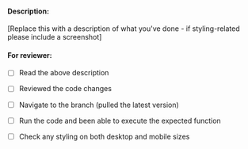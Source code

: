 #### Description:
[Replace this with a description of what you've done - if styling-related please include a screenshot]

#### For reviewer:
- [ ] Read the above description
- [ ] Reviewed the code changes
- [ ] Navigate to the branch (pulled the latest version)
- [ ] Run the code and been able to execute the expected function
- [ ] Check any styling on both desktop and mobile sizes

